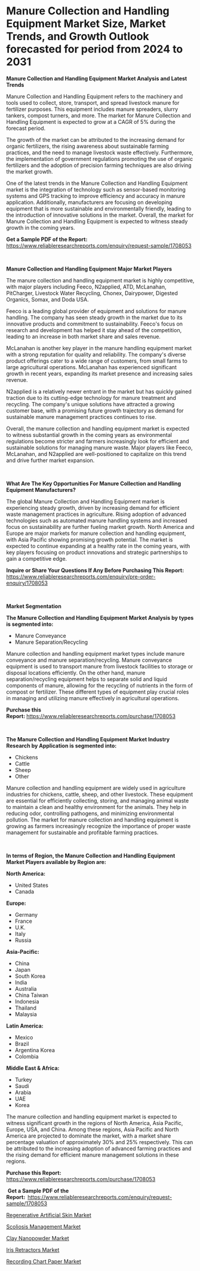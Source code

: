 <p><h1>Manure Collection and Handling Equipment Market Size, Market Trends, and Growth Outlook forecasted for period from 2024 to 2031</h1></p><p><strong>Manure Collection and Handling Equipment Market Analysis and Latest Trends</strong></p>
<p><p>Manure Collection and Handling Equipment refers to the machinery and tools used to collect, store, transport, and spread livestock manure for fertilizer purposes. This equipment includes manure spreaders, slurry tankers, compost turners, and more. The market for Manure Collection and Handling Equipment is expected to grow at a CAGR of 5% during the forecast period. </p><p>The growth of the market can be attributed to the increasing demand for organic fertilizers, the rising awareness about sustainable farming practices, and the need to manage livestock waste effectively. Furthermore, the implementation of government regulations promoting the use of organic fertilizers and the adoption of precision farming techniques are also driving the market growth.</p><p>One of the latest trends in the Manure Collection and Handling Equipment market is the integration of technology such as sensor-based monitoring systems and GPS tracking to improve efficiency and accuracy in manure application. Additionally, manufacturers are focusing on developing equipment that is more sustainable and environmentally friendly, leading to the introduction of innovative solutions in the market. Overall, the market for Manure Collection and Handling Equipment is expected to witness steady growth in the coming years.</p></p>
<p><strong>Get a Sample PDF of the Report:&nbsp;</strong> <a href="https://www.reliableresearchreports.com/enquiry/request-sample/1708053">https://www.reliableresearchreports.com/enquiry/request-sample/1708053</a></p>
<p>&nbsp;</p>
<p><strong>Manure Collection and Handling Equipment Major Market Players</strong></p>
<p><p>The manure collection and handling equipment market is highly competitive, with major players including Feeco, N2applied, ATD, McLanahan, PitCharger, Livestock Water Recycling, Chonex, Dairypower, Digested Organics, Somax, and Doda USA.</p><p>Feeco is a leading global provider of equipment and solutions for manure handling. The company has seen steady growth in the market due to its innovative products and commitment to sustainability. Feeco's focus on research and development has helped it stay ahead of the competition, leading to an increase in both market share and sales revenue.</p><p>McLanahan is another key player in the manure handling equipment market with a strong reputation for quality and reliability. The company's diverse product offerings cater to a wide range of customers, from small farms to large agricultural operations. McLanahan has experienced significant growth in recent years, expanding its market presence and increasing sales revenue.</p><p>N2applied is a relatively newer entrant in the market but has quickly gained traction due to its cutting-edge technology for manure treatment and recycling. The company's unique solutions have attracted a growing customer base, with a promising future growth trajectory as demand for sustainable manure management practices continues to rise.</p><p>Overall, the manure collection and handling equipment market is expected to witness substantial growth in the coming years as environmental regulations become stricter and farmers increasingly look for efficient and sustainable solutions for managing manure waste. Major players like Feeco, McLanahan, and N2applied are well-positioned to capitalize on this trend and drive further market expansion.</p></p>
<p>&nbsp;</p>
<p><strong>What Are The Key Opportunities For Manure Collection and Handling Equipment Manufacturers?</strong></p>
<p><p>The global Manure Collection and Handling Equipment market is experiencing steady growth, driven by increasing demand for efficient waste management practices in agriculture. Rising adoption of advanced technologies such as automated manure handling systems and increased focus on sustainability are further fueling market growth. North America and Europe are major markets for manure collection and handling equipment, with Asia Pacific showing promising growth potential. The market is expected to continue expanding at a healthy rate in the coming years, with key players focusing on product innovations and strategic partnerships to gain a competitive edge.</p></p>
<p><strong>Inquire or Share Your Questions If Any Before Purchasing This Report:</strong> <a href="https://www.reliableresearchreports.com/enquiry/pre-order-enquiry/1708053">https://www.reliableresearchreports.com/enquiry/pre-order-enquiry/1708053</a></p>
<p>&nbsp;</p>
<p><strong>Market Segmentation</strong></p>
<p><strong>The Manure Collection and Handling Equipment Market Analysis by types is segmented into:</strong></p>
<p><ul><li>Manure Conveyance</li><li>Manure Separation/Recycling</li></ul></p>
<p><p>Manure collection and handling equipment market types include manure conveyance and manure separation/recycling. Manure conveyance equipment is used to transport manure from livestock facilities to storage or disposal locations efficiently. On the other hand, manure separation/recycling equipment helps to separate solid and liquid components of manure, allowing for the recycling of nutrients in the form of compost or fertilizer. These different types of equipment play crucial roles in managing and utilizing manure effectively in agricultural operations.</p></p>
<p><strong>Purchase this Report:&nbsp;</strong><a href="https://www.reliableresearchreports.com/purchase/1708053">https://www.reliableresearchreports.com/purchase/1708053</a></p>
<p>&nbsp;</p>
<p><strong>The Manure Collection and Handling Equipment Market Industry Research by Application is segmented into:</strong></p>
<p><ul><li>Chickens</li><li>Cattle</li><li>Sheep</li><li>Other</li></ul></p>
<p><p>Manure collection and handling equipment are widely used in agriculture industries for chickens, cattle, sheep, and other livestock. These equipment are essential for efficiently collecting, storing, and managing animal waste to maintain a clean and healthy environment for the animals. They help in reducing odor, controlling pathogens, and minimizing environmental pollution. The market for manure collection and handling equipment is growing as farmers increasingly recognize the importance of proper waste management for sustainable and profitable farming practices.</p></p>
<p>&nbsp;</p>
<p><strong>In terms of Region, the Manure Collection and Handling Equipment Market Players available by Region are:</strong></p>
<p>
    <p> <strong> North America: </strong>
        <ul>
            <li>United States</li>
            <li>Canada</li>
        </ul>
        </p> 
    <p> <strong> Europe: </strong>
        <ul>
            <li>Germany</li>
            <li>France</li>
            <li>U.K.</li>
            <li>Italy</li>
            <li>Russia</li>
        </ul>
        </p> 
    <p> <strong> Asia-Pacific: </strong>
        <ul>
            <li>China</li>
            <li>Japan</li>
            <li>South Korea</li>
            <li>India</li>
            <li>Australia</li>
            <li>China Taiwan</li>
            <li>Indonesia</li>
            <li>Thailand</li>
            <li>Malaysia</li>
        </ul>
        </p> 
    <p> <strong> Latin America: </strong>
        <ul>
            <li>Mexico</li>
            <li>Brazil</li>
            <li>Argentina Korea</li>
            <li>Colombia</li>
        </ul>
        </p> 
    <p> <strong> Middle East & Africa: </strong>
        <ul>
            <li>Turkey</li>
            <li>Saudi</li>
            <li>Arabia</li>
            <li>UAE</li>
            <li>Korea</li>
        </ul>
    </p>
    </p>
<p><p>The manure collection and handling equipment market is expected to witness significant growth in the regions of North America, Asia Pacific, Europe, USA, and China. Among these regions, Asia Pacific and North America are projected to dominate the market, with a market share percentage valuation of approximately 30% and 25% respectively. This can be attributed to the increasing adoption of advanced farming practices and the rising demand for efficient manure management solutions in these regions.</p></p>
<p><strong>Purchase this Report: </strong><a href="https://www.reliableresearchreports.com/purchase/1708053">https://www.reliableresearchreports.com/purchase/1708053</a></p>
<p>&nbsp;<strong>Get a Sample PDF of the Report:&nbsp;&nbsp;</strong><a href="https://www.reliableresearchreports.com/enquiry/request-sample/1708053">https://www.reliableresearchreports.com/enquiry/request-sample/1708053</a></p>
<p><strong></strong></p>
<p><p><a href="https://medium.com/@lomawitting/regenerative-artificial-skin-market-size-market-outlook-and-market-forecast-2024-to-2031-7fda62e79eb3">Regenerative Artificial Skin Market</a></p><p><a href="https://medium.com/@lomawitting/scoliosis-management-market-report-reveals-the-latest-trends-and-growth-opportunities-of-this-97834017df9e">Scoliosis Management Market</a></p><p><a href="https://github.com/marloy8/Market-Research-Report-List-3/blob/main/clay-nanopowder-market.md">Clay Nanopowder Market</a></p><p><a href="https://github.com/sougarounis/Market-Research-Report-List-2/blob/main/iris-retractors-market.md">Iris Retractors Market</a></p><p><a href="https://medium.com/@lomawitting/recording-chart-paper-market-share-evolution-and-market-growth-trends-2024-2031-ef3fc952ddc4">Recording Chart Paper Market</a></p></p>